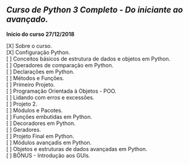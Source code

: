 <b><i><h2>Curso de Python 3 Completo - Do iniciante ao avançado.</b></i></h2> 

<b> Início do curso 27/12/2018 </b>

[X] Sobre o curso.  
[X] Configuração Python.  
[ ] Conceitos básicos de estrutura de dados e objetos em Python.  
[ ] Operadores de comparação em Python.  
[ ] Declarações em Python.  
[ ] Métodos e Funções.  
[ ] Primeiro Projeto.  
[ ] Programação Orientada à Objetos - POO.  
[ ] Lidando com erros e excessões.  
[ ] Projeto 2.  
[ ] Módulos e Pacotes.  
[ ] Funções embutidas em Python.  
[ ] Decoradores em Python.  
[ ] Geradores.  
[ ] Projeto Final em Python.  
[ ] Módulos avançadis em Python.  
[ ] Objetos e estruturas de dados avançadas em Python.  
[ ] BÔNUS - Introdução aos GUIs.  

